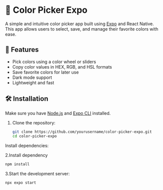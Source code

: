 # 🎨 Color Picker Expo  

A simple and intuitive color picker app built using [Expo](https://expo.dev/) and React Native. This app allows users to select, save, and manage their favorite colors with ease.  

## 🚀 Features  
- Pick colors using a color wheel or sliders  
- Copy color values in HEX, RGB, and HSL formats  
- Save favorite colors for later use  
- Dark mode support  
- Lightweight and fast  

## 🛠️ Installation  

Make sure you have [Node.js](https://nodejs.org/) and [Expo CLI](https://docs.expo.dev/get-started/installation/) installed.  

1. Clone the repository:  
   ```sh
   git clone https://github.com/yourusername/color-picker-expo.git
   cd color-picker-expo
Install dependencies:

2.Install dependency
```sh
npm install
```

3.Start the development server:
```sh
npx expo start
```
